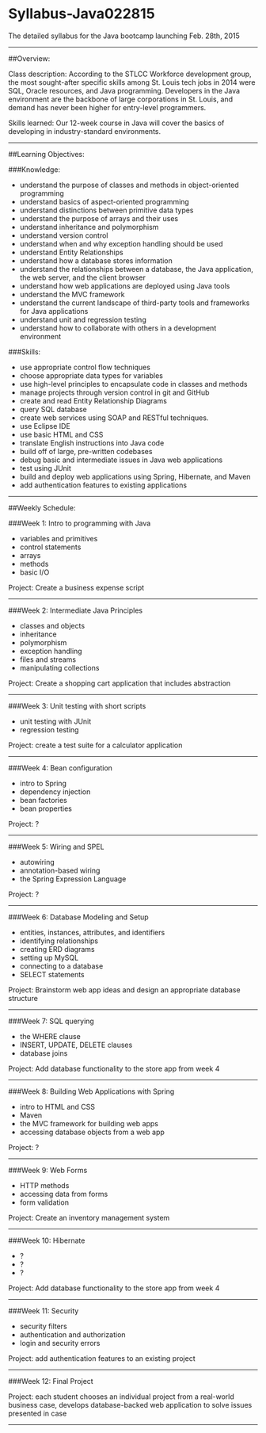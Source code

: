 # Syllabus-Java022815
The detailed syllabus for the Java bootcamp launching Feb. 28th, 2015
		
-----------------------------------------------------------------------------------------------------

##Overview: 

Class description: According to the STLCC Workforce development group, the most sought-after specific skills among St. Louis tech jobs in 2014 were SQL, Oracle resources, and Java programming. Developers in the Java environment are the backbone of large corporations in St. Louis, and demand has never been higher for entry-level programmers.

Skills learned: Our 12-week course in Java will cover the basics of developing in industry-standard environments.


-----------------------------------------------------------------------------------------------------

##Learning Objectives: 

###Knowledge:
* understand the purpose of classes and methods in object-oriented programming
* understand basics of aspect-oriented programming
* understand distinctions between primitive data types
* understand the purpose of arrays and their uses
* understand inheritance and polymorphism
* understand version control
* understand when and why exception handling should be used
* understand Entity Relationships
* understand how a database stores information
* understand the relationships between a database, the Java application, the web server, and the client browser
* understand how web applications are deployed using Java tools
* understand the MVC framework
* understand the current landscape of third-party tools and frameworks for Java applications
* understand unit and regression testing
* understand how to collaborate with others in a development environment

###Skills:
* use appropriate control flow techniques
* choose appropriate data types for variables
* use high-level principles to encapsulate code in classes and methods
* manage projects through version control in git and GitHub
* create and read Entity Relationship Diagrams
* query SQL database
* create web services using SOAP and RESTful techniques.
* use Eclipse IDE
* use basic HTML and CSS
* translate English instructions into Java code
* build off of large, pre-written codebases
* debug basic and intermediate issues in Java web applications
* test using JUnit
* build and deploy web applications using Spring, Hibernate, and Maven
* add authentication features to existing applications



-----------------------------------------------------------------------------------------------------

##Weekly Schedule: 

###Week 1:  Intro to programming with Java
+ variables and primitives
+ control statements
+ arrays
+ methods
+ basic I/O

Project: Create a business expense script

----------------------------------------------------


###Week 2: Intermediate Java Principles
+ classes and objects
+ inheritance
+ polymorphism
+ exception handling
+ files and streams
+ manipulating collections

Project: Create a shopping cart application that includes abstraction

----------------------------------------------------


###Week 3: Unit testing with short scripts
+ unit testing with JUnit
+ regression testing

Project: create a test suite for a calculator application

----------------------------------------------------


###Week 4: Bean configuration
+ intro to Spring
+ dependency injection
+ bean factories
+ bean properties

Project: ?

----------------------------------------------------


###Week 5:  Wiring and SPEL
+ autowiring
+ annotation-based wiring
+ the Spring Expression Language

Project: ?

---------------------------------------------------- 


###Week 6: Database Modeling and Setup
+ entities, instances, attributes, and identifiers
+ identifying relationships
+ creating ERD diagrams
+ setting up MySQL
+ connecting to a database
+ SELECT statements

Project: Brainstorm web app ideas and design an appropriate database structure

----------------------------------------------------


###Week 7: SQL querying
+ the WHERE clause
+ INSERT, UPDATE, DELETE clauses
+ database joins

Project: Add database functionality to the store app from week 4

----------------------------------------------------


###Week 8: Building Web Applications with Spring
+ intro to HTML and CSS
+ Maven
+ the MVC framework for building web apps
+ accessing database objects from a web app

Project: ?

----------------------------------------------------


###Week 9: Web Forms
+ HTTP methods
+ accessing data from forms
+ form validation

Project: Create an inventory management system

----------------------------------------------------


###Week 10: Hibernate
+ ?
+ ?
+ ?

Project: Add database functionality to the store app from week 4

--------------------------------------------------


###Week 11: Security
+ security filters
+ authentication and authorization
+ login and security errors

Project: add authentication features to an existing project

-----------------------------------------------------------------------------------------------------


###Week 12: Final Project

Project: each student chooses an individual project from a real-world business case, develops database-backed web application to solve issues presented in case

--------------------------------------------------------------------------------
